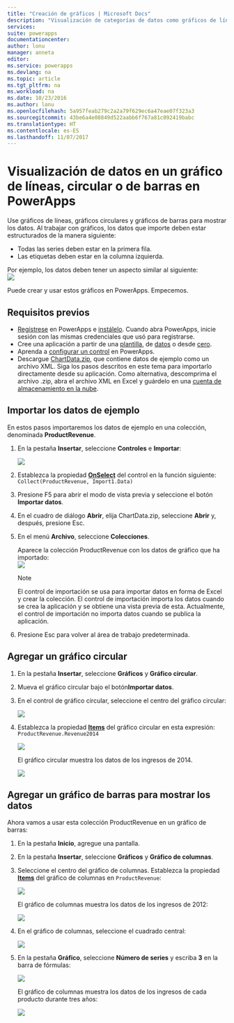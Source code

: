 ```yaml
---
title: "Creación de gráficos | Microsoft Docs"
description: "Visualización de categorías de datos como gráficos de líneas, gráficos circulares o gráficos de barras"
services: 
suite: powerapps
documentationcenter: 
author: lonu
manager: anneta
editor: 
ms.service: powerapps
ms.devlang: na
ms.topic: article
ms.tgt_pltfrm: na
ms.workload: na
ms.date: 10/23/2016
ms.author: lonu
ms.openlocfilehash: 5a957feab279c2a2a79f629ec6a47eae07f323a3
ms.sourcegitcommit: 43be6a4e08849d522aabb6f767a81c092419babc
ms.translationtype: HT
ms.contentlocale: es-ES
ms.lasthandoff: 11/07/2017
---
```

# <a name="show-data-in-a-line-pie-or-bar-chart-in-powerapps"></a>Visualización de datos en un gráfico de líneas, circular o de barras en PowerApps
Use gráficos de líneas, gráficos circulares y gráficos de barras para mostrar los datos. Al trabajar con gráficos, los datos que importe deben estar estructurados de la manera siguiente:

* Todas las series deben estar en la primera fila.
* Las etiquetas deben estar en la columna izquierda.

Por ejemplo, los datos deben tener un aspecto similar al siguiente:  
![][9]

Puede crear y usar estos gráficos en PowerApps. Empecemos.

## <a name="prerequisites"></a>Requisitos previos
* [Regístrese](signup-for-powerapps.md) en PowerApps e [instálelo](http://aka.ms/powerappsinstall). Cuando abra PowerApps, inicie sesión con las mismas credenciales que usó para registrarse.
* Cree una aplicación a partir de una [plantilla](get-started-test-drive.md), de [datos](get-started-create-from-data.md) o desde [cero](get-started-create-from-blank.md).
* Aprenda a [configurar un control](add-configure-controls.md) en PowerApps.
* Descargue [ChartData.zip](http://pwrappssamples.blob.core.windows.net/samples/ChartData.zip), que contiene datos de ejemplo como un archivo XML. Siga los pasos descritos en este tema para importarlo directamente desde su aplicación. Como alternativa, descomprima el archivo .zip, abra el archivo XML en Excel y guárdelo en una [cuenta de almacenamiento en la nube](connections/cloud-storage-blob-connections.md).

## <a name="import-the-sample-data"></a>Importar los datos de ejemplo
En estos pasos importaremos los datos de ejemplo en una colección, denominada **ProductRevenue**.

1. En la pestaña **Insertar**, seleccione **Controles** e **Importar**:  
   
    ![][11]  
2. Establezca la propiedad **[OnSelect](controls/properties-core.md)** del control en la función siguiente:  
   ```Collect(ProductRevenue, Import1.Data)```
3. Presione F5 para abrir el modo de vista previa y seleccione el botón **Importar datos**.
4. En el cuadro de diálogo **Abrir**, elija ChartData.zip, seleccione **Abrir** y, después, presione Esc.  
5. En el menú **Archivo**, seleccione **Colecciones**.
   
    Aparece la colección ProductRevenue con los datos de gráfico que ha importado:  
    ![][1]  
   
   > [!NOTE]
   > El control de importación se usa para importar datos en forma de Excel y crear la colección. El control de importación importa los datos cuando se crea la aplicación y se obtiene una vista previa de esta. Actualmente, el control de importación no importa datos cuando se publica la aplicación.
   > 
   > 
6. Presione Esc para volver al área de trabajo predeterminada.

## <a name="add-a-pie-chart"></a>Agregar un gráfico circular
1. En la pestaña **Insertar**, seleccione **Gráficos** y **Gráfico circular**.
2. Mueva el gráfico circular bajo el botón**Importar datos**.
3. En el control de gráfico circular, seleccione el centro del gráfico circular:   
   
    ![][10]
4. Establezca la propiedad **[Items](controls/properties-core.md)** del gráfico circular en esta expresión:</br>
   ```ProductRevenue.Revenue2014```
   
    ![][2]  
   
    El gráfico circular muestra los datos de los ingresos de 2014.
   
    ![][3]  

## <a name="add-a-bar-chart-to-display-your-data"></a>Agregar un gráfico de barras para mostrar los datos
Ahora vamos a usar esta colección ProductRevenue en un gráfico de barras:

1. En la pestaña **Inicio**, agregue una pantalla.
2. En la pestaña **Insertar**, seleccione **Gráficos** y **Gráfico de columnas**.
3. Seleccione el centro del gráfico de columnas. Establezca la propiedad **[Items](controls/properties-core.md)** del gráfico de columnas en ```ProductRevenue```:
   
    ![][12]  
   
    El gráfico de columnas muestra los datos de los ingresos de 2012:
   
    ![][4]  
4. En el gráfico de columnas, seleccione el cuadrado central:
   
    ![][5]
5. En la pestaña **Gráfico**, seleccione **Número de series** y escriba **3** en la barra de fórmulas:
   
    ![][6]  
   
    El gráfico de columnas muestra los datos de los ingresos de cada producto durante tres años:
   
    ![][7]  

[1]: ./media/use-line-pie-bar-chart/productrevenuecollection.png
[2]: ./media/use-line-pie-bar-chart/itemsexpression.png
[3]: ./media/use-line-pie-bar-chart/piechart.png
[4]: ./media/use-line-pie-bar-chart/columnchart.png
[5]: ./media/use-line-pie-bar-chart/columnchartseries.png
[6]: ./media/use-line-pie-bar-chart/columnchartseriesfunction.png
[7]: ./media/use-line-pie-bar-chart/columnchartthreeyears.png
[8]: ./media/use-line-pie-bar-chart/preview.png
[9]: ./media/use-line-pie-bar-chart/tableformat.png
[10]: ./media/use-line-pie-bar-chart/middlepiechart.png
[11]: ./media/use-line-pie-bar-chart/import.png
[12]: ./media/use-line-pie-bar-chart/itemscolumnchart.png
